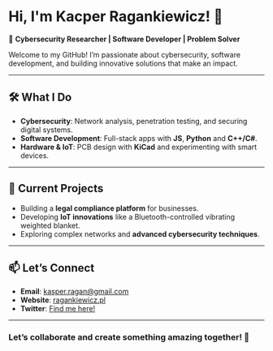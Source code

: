 # Hi, I'm Kacper Ragankiewicz! 👋  

🚀 **Cybersecurity Researcher | Software Developer | Problem Solver**  

Welcome to my GitHub! I’m passionate about cybersecurity, software development, and building innovative solutions that make an impact.

---

## 🛠️ What I Do  

- **Cybersecurity**: Network analysis, penetration testing, and securing digital systems.  
- **Software Development**: Full-stack apps with **JS**, **Python** and **C++/C#**.  
- **Hardware & IoT**: PCB design with **KiCad** and experimenting with smart devices.  

---

## 🌱 Current Projects  

- Building a **legal compliance platform** for businesses.  
- Developing **IoT innovations** like a Bluetooth-controlled vibrating weighted blanket.  
- Exploring complex networks and **advanced cybersecurity techniques**.

---

## 📫 Let’s Connect  

- **Email**: [kasper.ragan@gmail.com](mailto:kasper.ragan@gmail.com)  
- **Website**: [ragankiewicz.pl](https://ragankiewicz.pl)  
- **Twitter**: [Find me here!](#)  

---

### Let’s collaborate and create something amazing together! 🚀  
